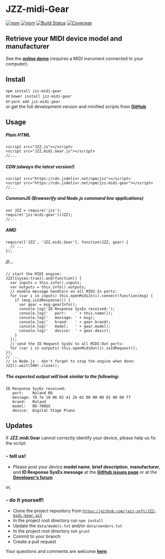# JZZ-midi-Gear

[![npm](https://img.shields.io/npm/v/jzz-midi-gear.svg)](https://www.npmjs.com/package/jzz-midi-gear)
[![npm](https://img.shields.io/npm/dt/jzz-midi-gear.svg)](https://www.npmjs.com/package/jzz-midi-gear)
[![Build Status](https://travis-ci.org/jazz-soft/JZZ-midi-Gear.svg?branch=master)](https://travis-ci.org/jazz-soft/JZZ-midi-Gear)
[![Coverage](https://coveralls.io/repos/github/jazz-soft/JZZ-midi-Gear/badge.svg?branch=master)](https://coveralls.io/github/jazz-soft/JZZ-midi-Gear?branch=master)

## Retrieve your MIDI device model and manufacturer

See the [**online demo**](https://jazz-soft.github.io/modules/gear/index.html)
(requires a MIDI insrument connected to your computer).

## Install

`npm install jzz-midi-gear`  
or `bower install jzz-midi-gear`  
or `yarn add jzz-midi-gear`  
or get the full development version and minified scripts from [**GitHub**](https://github.com/jazz-soft/JZZ-midi-Gear)

## Usage

##### Plain HTML

    <script src="JZZ.js"></script>
    <script src="JZZ.midi.Gear.js"></script>
    //...

##### CDN (always the latest version!)

    <script src="https://cdn.jsdelivr.net/npm/jzz"></script>
    <script src="https://cdn.jsdelivr.net/npm/jzz-midi-gear"></script>
    //...

##### CommonJS (Browserify and Node.js command line applications)

    var JZZ = require('jzz');
    require('jzz-midi-gear')(JZZ);
    //...

##### AMD

    require(['JZZ', 'JZZ.midi.Gear'], function(JZZ, gear) {
      // ...
    });

##### //...

    // start the MIDI engine:
    JZZ({sysex:true}).and(function() {
      var inputs = this.info().inputs;
      var outputs = this.info().outputs;
      // enable message handlers on all MIDI-In ports:
      for (var i in inputs) this.openMidiIn(i).connect(function(msg) {
        if (msg.isIdResponse()) {
          var gear = msg.gearInfo();
          console.log('ID Response SysEx received:');
          console.log('   port:    ' + this.name());
          console.log('   message: ' + msg);
          console.log('   brand:   ' + gear.brand);
          console.log('   model:   ' + gear.model);
          console.log('   device:  ' + gear.descr);
        }
      });
      // send the ID Request SysEx to all MIDI-Out ports:
      for (var i in outputs) this.openMidiOut(i).sxIdRequest();
    });
    // ...
    // in Node.js - don't forget to stop the engine when done:
    JZZ().wait(500).close();

##### The expected output will look similar to the following:

    ID Response SysEx received:
       port:    Roland RD
       message: f0 7e 10 06 02 41 2b 02 00 00 00 01 00 00 f7
       brand:   Roland
       model:   RD-700GX
       device:  Digital Stage Piano

## Updates

If **JZZ.midi.Gear** cannot correctly identify your device, please help us fix the script:

### - tell us!
* Please post your device **model name**, **brief description**, **manufacturer**, and **ID Response SysEx message**
at the [**GitHub issues page**](https://github.com/jazz-soft/JZZ-midi-Gear/issues)
or at the [**Developer's forum**](https://jazz-soft.org)

or,

### - do it yourself!
* Clone the project repository from [`https://github.com/jazz-soft/JZZ-midi-Gear.git`](https://github.com/jazz-soft/JZZ-midi-Gear)
* In the project root directory run `npm install`
* Update the `data/models.txt` and/or `data/vendors.txt`
* In the project root directory run `grunt`
* Commit to your branch
* Create a pull request

Your questions and comments are welcome [**here**](https://jazz-soft.org).

